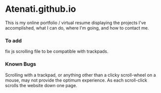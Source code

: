 # Atenati.github.io
This is my online portfolio / virtual resume displaying the projects I've accomplished, what I can do, where I'm going, and how to contact me.

### To add
fix js scrolling file to be compatible with trackpads.

### Known Bugs
Scrolling with a trackpad, or anything other than a clicky scroll-wheel on a mouse, may not provide the optimum experience. As each scroll-click scrolls the website down one page.

